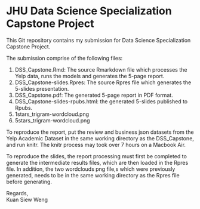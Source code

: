 # JHU Data Science Specialization Capstone Project

This Git repository contains my submission for Data Science Specialization Capstone Project.

The submission comprise of the following files: 

1. DSS_Capstone.Rmd:  The source Rmarkdown file which processes the Yelp data, runs the models and generates the 5-page report.
2. DSS_Capstone-slides.Rpres:  The source Rpres file which generates the 5-slides presentation.
3. DSS_Capstone.pdf:  The generated 5-page report in PDF format.
4. DSS_Capstone-slides-rpubs.html:  the generated 5-slides published to Rpubs.
5. 1stars_trigram-wordcloud.png
6. 5stars_trigram-wordcloud.png

To reproduce the report, put the review and business json datasets from the 
Yelp Academic Dataset in the same working directory as the DSS_Capstone, and 
run knitr.   The knitr process may took over 7 hours on a Macbook Air.

To reproduce the slides, the report processing must first be completed to 
generate the intermediate results files, which are then loaded in the Rpres file.
In addition, the two wordclouds png file,s which were previously generated, needs
to be in the same working directory as the Rpres file before generating.

Regards,  
  Kuan Siew Weng 
